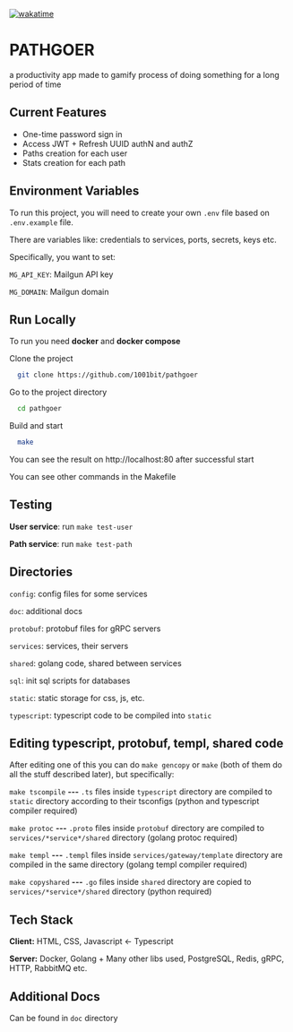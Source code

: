 
[![wakatime](https://wakatime.com/badge/github/1001bit/pathgoer.svg)](https://wakatime.com/badge/github/1001bit/pathgoer)

# PATHGOER

a productivity app made to gamify process of doing something for a long period of time
## Current Features

- One-time password sign in
- Access JWT + Refresh UUID authN and authZ
- Paths creation for each user
- Stats creation for each path

## Environment Variables

To run this project, you will need to create your own `.env` file based on `.env.example` file.

There are variables like: credentials to services, ports, secrets, keys etc.

Specifically, you want to set:

`MG_API_KEY`: Mailgun API key

`MG_DOMAIN`: Mailgun domain

## Run Locally

To run you need **docker** and **docker compose**

Clone the project

```bash
  git clone https://github.com/1001bit/pathgoer
```

Go to the project directory

```bash
  cd pathgoer
```

Build and start

```bash
  make
```

You can see the result on http://localhost:80 after successful start

You can see other commands in the Makefile

## Testing

**User service**: run `make test-user`

**Path service**: run `make test-path`

## Directories

`config`: config files for some services

`doc`: additional docs

`protobuf`: protobuf files for gRPC servers

`services`: services, their servers

`shared`: golang code, shared between services

`sql`: init sql scripts for databases

`static`: static storage for css, js, etc.

`typescript`: typescript code to be compiled into `static`

## Editing typescript, protobuf, templ, shared code

After editing one of this you can do `make gencopy` or `make` (both of them do all the stuff described later), but specifically:

`make tscompile` **---** `.ts` files inside `typescript` directory are compiled to `static` directory according to their tsconfigs (python and typescript compiler required)

`make protoc` **---** `.proto` files inside `protobuf` directory are compiled to `services/*service*/shared` directory (golang protoc required)

`make templ` **---** `.templ` files inside `services/gateway/template` directory are compiled in the same directory (golang templ compiler required)

`make copyshared` **---** `.go` files inside `shared` directory are copied to `services/*service*/shared` directory (python required)

## Tech Stack

**Client:** HTML, CSS, Javascript <- Typescript

**Server:** Docker, Golang + Many other libs used, PostgreSQL, Redis, gRPC, HTTP, RabbitMQ etc.

## Additional Docs

Can be found in `doc` directory

